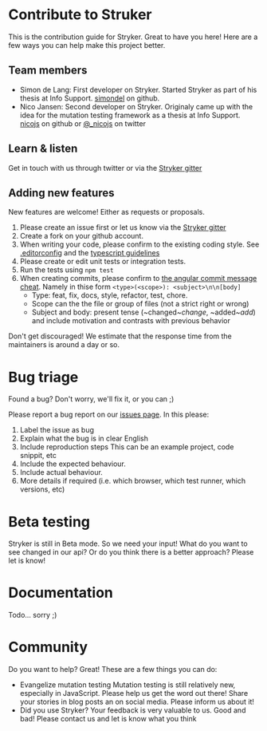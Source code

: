 # Contribute to Struker

This is the contribution guide for Stryker. Great to have you here! Here are a few ways you can help make this project better.

## Team members

* Simon de Lang: First developer on Stryker. Started Stryker as part of his thesis at Info Support. [simondel](http://github.com/simondel) on github.
* Nico Jansen: Second developer on Stryker. Originaly came up with the idea for the mutation testing framework as a thesis at Info Support. 
[nicojs](http://github.com/nicojs) on github or [@_nicojs](https://twitter.com/_nicojs) on twitter

## Learn & listen

Get in touch with us through twitter or via the [Stryker gitter](https://gitter.im/infosupport/stryker)

## Adding new features

New features are welcome! Either as requests or proposals. 

1. Please create an issue first or let us know via the [Stryker gitter](https://gitter.im/infosupport/stryker)
2. Create a fork on your github account.
3. When writing your code, please confirm to the existing coding style.
   See [.editorconfig](https://github.com/infosupport/stryker/blob/master/.editorconfig) and the [typescript guidelines](https://github.com/Microsoft/TypeScript/wiki/Coding-guidelines)
4. Please create or edit unit tests or integration tests.
5. Run the tests using `npm test`
6. When creating commits, please confirm to [the angular commit message cheat](https://docs.google.com/document/d/1rk04jEuGfk9kYzfqCuOlPTSJw3hEDZJTBN5E5f1SALo/edit).
   Namely in thise form `<type>(<scope>): <subject>\n\n[body]`
   * Type: feat, fix, docs, style, refactor, test, chore.
   * Scope can the the file or group of files (not a strict right or wrong)
   * Subject and body: present tense (~changed~*change*, ~added~*add*) and include motivation and contrasts with previous behavior
  

Don't get discouraged! We estimate that the response time from the
maintainers is around a day or so. 

# Bug triage

Found a bug? Don't worry, we'll fix it, or you can ;) 

Please report a bug report on our [issues page](https://github.com/infosupport/stryker/issues). In this please:

1. Label the issue as bug
2. Explain what the bug is in clear English
3. Include reproduction steps
   This can be an example project, code snippit, etc
4. Include the expected behaviour.
5. Include actual behaviour.
6. More details if required (i.e. which browser, which test runner, which versions, etc)

# Beta testing

Stryker is still in Beta mode. So we need your input! What do you want to see changed in our api?
Or do you think there is a better approach? Please let is know!

# Documentation

Todo... sorry ;)

# Community 
Do you want to help? Great! These are a few things you can do:

* Evangelize mutation testing
  Mutation testing is still relatively new, especially in JavaScript. Please help us get the word out there!
  Share your stories in blog posts an on social media. Please inform us about it! 
* Did you use Stryker? Your feedback is very valuable to us. Good and bad! Please contact us and let is know what you think
